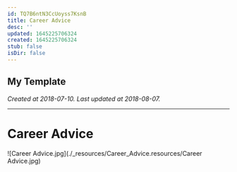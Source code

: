 ```yaml
---
id: TQ7B6ntN3CcUoyss7KsnB
title: Career Advice
desc: ''
updated: 1645225706324
created: 1645225706324
stub: false
isDir: false
---
```

My Template
---

_Created at 2018-07-10._
_Last updated at 2018-08-07._




---

# Career Advice


![Career Advice.jpg](./_resources/Career_Advice.resources/Career Advice.jpg)

